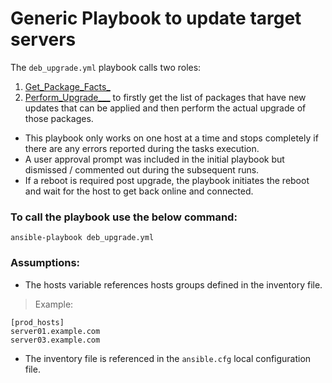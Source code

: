 # Generic Playbook to update target servers

The `deb_upgrade.yml` playbook calls two roles:
1. [Get_Package_Facts_](roles/Get_Package_Facts_/tasks/main.yml)
1. [Perform_Upgrade___](roles/Perform_Ugrade____/tasks/main.yml)
to firstly get the list of packages that have new updates that can be applied and then perform the actual upgrade of those packages. 

* This playbook only works on one host at a time and stops completely if there are any errors reported during the tasks execution. 
* A user approval prompt was included in the initial playbook but dismissed / commented out during the subsequent runs.
* If a reboot is required post upgrade, the playbook initiates the reboot and wait for the host to get back online and connected.

### To call the playbook use the below command:

`ansible-playbook deb_upgrade.yml`

### Assumptions:
- The hosts variable references hosts groups defined in the inventory file.
> Example: 
```
[prod_hosts]
server01.example.com
server03.example.com
```
- The inventory file is referenced in the `ansible.cfg` local configuration file.